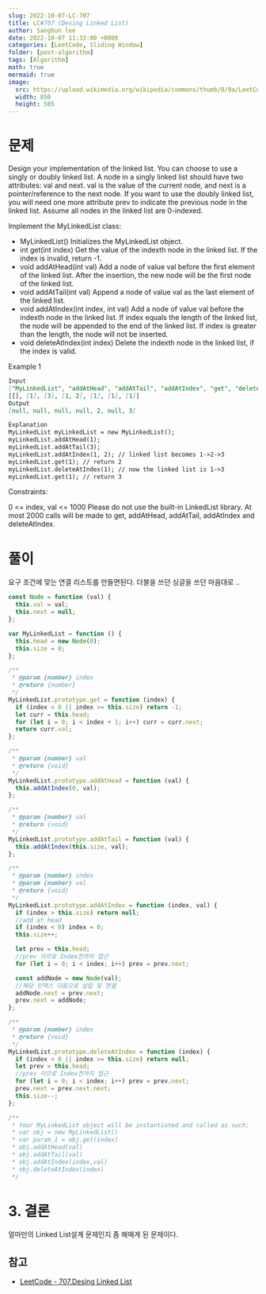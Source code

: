 ```yaml
---
slug: 2022-10-07-LC-707
title: LC#707 (Desing Linked List)
author: Sanghun lee
date: 2022-10-07 11:33:00 +0800
categories: [LeetCode, Sliding Window]
folder: [post-algorithm]
tags: [Algorithm]
math: true
mermaid: true
image:
  src: https://upload.wikimedia.org/wikipedia/commons/thumb/0/0a/LeetCode_Logo_black_with_text.svg/640px-LeetCode_Logo_black_with_text.svg.png
  width: 850
  height: 585
---
```


# 문제

Design your implementation of the linked list. You can choose to use a singly or doubly linked list.
A node in a singly linked list should have two attributes: val and next. val is the value of the current node, and next is a pointer/reference to the next node.
If you want to use the doubly linked list, you will need one more attribute prev to indicate the previous node in the linked list. Assume all nodes in the linked list are 0-indexed.

Implement the MyLinkedList class:

- MyLinkedList() Initializes the MyLinkedList object.
- int get(int index) Get the value of the indexth node in the linked list. If the index is invalid, return -1.
- void addAtHead(int val) Add a node of value val before the first element of the linked list. After the insertion, the new node will be the first node of the linked list.
- void addAtTail(int val) Append a node of value val as the last element of the linked list.
- void addAtIndex(int index, int val) Add a node of value val before the indexth node in the linked list. If index equals the length of the linked list, the node will be appended to the end of the linked list. If index is greater than the length, the node will not be inserted.
- void deleteAtIndex(int index) Delete the indexth node in the linked list, if the index is valid.

Example 1

```md
Input
["MyLinkedList", "addAtHead", "addAtTail", "addAtIndex", "get", "deleteAtIndex", "get"]
[[], [1], [3], [1, 2], [1], [1], [1]]
Output
[null, null, null, null, 2, null, 3]

Explanation
MyLinkedList myLinkedList = new MyLinkedList();
myLinkedList.addAtHead(1);
myLinkedList.addAtTail(3);
myLinkedList.addAtIndex(1, 2); // linked list becomes 1->2->3
myLinkedList.get(1); // return 2
myLinkedList.deleteAtIndex(1); // now the linked list is 1->3
myLinkedList.get(1); // return 3
```

Constraints:

0 <= index, val <= 1000
Please do not use the built-in LinkedList library.
At most 2000 calls will be made to get, addAtHead, addAtTail, addAtIndex and deleteAtIndex.

# 풀이

요구 조건에 맞는 연결 리스트를 만들면된다.
더블을 쓰던 싱글을 쓰던 마음대로 ..

```javascript
const Node = function (val) {
  this.val = val;
  this.next = null;
};

var MyLinkedList = function () {
  this.head = new Node(0);
  this.size = 0;
};

/**
 * @param {number} index
 * @return {number}
 */
MyLinkedList.prototype.get = function (index) {
  if (index < 0 || index >= this.size) return -1;
  let curr = this.head;
  for (let i = 0; i < index + 1; i++) curr = curr.next;
  return curr.val;
};

/**
 * @param {number} val
 * @return {void}
 */
MyLinkedList.prototype.addAtHead = function (val) {
  this.addAtIndex(0, val);
};

/**
 * @param {number} val
 * @return {void}
 */
MyLinkedList.prototype.addAtTail = function (val) {
  this.addAtIndex(this.size, val);
};

/**
 * @param {number} index
 * @param {number} val
 * @return {void}
 */
MyLinkedList.prototype.addAtIndex = function (index, val) {
  if (index > this.size) return null;
  //add at head
  if (index < 0) index = 0;
  this.size++;

  let prev = this.head;
  //prev 이므로 Index전까지 접근
  for (let i = 0; i < index; i++) prev = prev.next;

  const addNode = new Node(val);
  //해당 인덱스 다음으로 삽입 및 연결
  addNode.next = prev.next;
  prev.next = addNode;
};

/**
 * @param {number} index
 * @return {void}
 */
MyLinkedList.prototype.deleteAtIndex = function (index) {
  if (index < 0 || index >= this.size) return null;
  let prev = this.head;
  //prev 이므로 Index전까지 접근
  for (let i = 0; i < index; i++) prev = prev.next;
  prev.next = prev.next.next;
  this.size--;
};

/**
 * Your MyLinkedList object will be instantiated and called as such:
 * var obj = new MyLinkedList()
 * var param_1 = obj.get(index)
 * obj.addAtHead(val)
 * obj.addAtTail(val)
 * obj.addAtIndex(index,val)
 * obj.deleteAtIndex(index)
 */
```

# 3. 결론

얼마만의 Linked List설계 문제인지 좀 해매게 된 문제이다.

## 참고

- [LeetCode - 707.Desing Linked List](https://leetcode.com/submissions/detail/816880653/)

